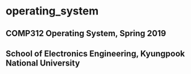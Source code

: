 # operating_system
 ## COMP312 Operating System, Spring 2019
 ## School of Electronics Engineering, Kyungpook National University
